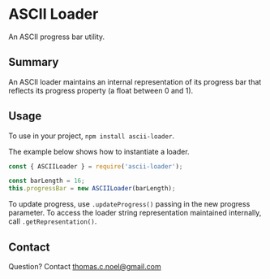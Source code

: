 # ASCII Loader

An ASCII progress bar utility.

## Summary

An ASCII loader maintains an internal representation of its progress bar
that reflects its progress property (a float between 0 and 1).

## Usage

To use in your project, ```npm install ascii-loader```.

The example below shows how to instantiate a loader.

```javascript
const { ASCIILoader } = require('ascii-loader');

const barLength = 16;
this.progressBar = new ASCIILoader(barLength);
```

To update progress, use ```.updateProgress()``` passing in the new progress
parameter. To access the loader string representation maintained internally,
call ```.getRepresentation()```.

## Contact
Question? Contact thomas.c.noel@gmail.com
